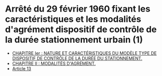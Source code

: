 # Arrêté du 29 février 1960 fixant les caractéristiques et les modalités d'agrément dispositif de contrôle de la durée stationnement urbain (1)

- [CHAPITRE Ier : NATURE ET CARACTÉRISTIQUES DU MODÈLE TYPE DE DISPOSITIF DE CONTRÔLE DE LA DURÉE DU STATIONNEMENT.](chapitre-ier)
- [CHAPITRE II : MODALITÉS D'AGRÉMENT.](chapitre-ii)
- [Article 13](article-13.md)
